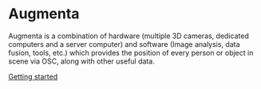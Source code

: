 Augmenta
========

Augmenta is a combination of hardware (multiple 3D cameras, dedicated computers and a server computer) and software (Image analysis, data fusion, tools, etc.) which provides the position of every person or object in scene via OSC, along with other useful data.

[Getting started]

[Getting started]: https://github.com/Theoriz/Augmenta/wiki
[Théoriz studio]: http://www.theoriz.com/
